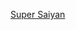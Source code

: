 <script src="https://cdn.logwork.com/widget/countdown.js"></script>
<a href="https://logwork.com/countdown-pggz" class="countdown-timer" data-style="circles" data-timezone="Asia/Kolkata" data-textcolor="#701111" data-date="2021-09-07 05:00" data-background="#52b1f0" data-digitscolor="#e01685" data-unitscolor="#2b68ed">Super Saiyan</a>
